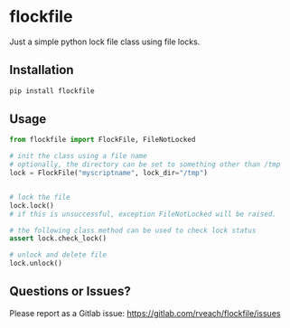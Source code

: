 # flockfile

Just a simple python lock file class using file locks.

## Installation

```bash
pip install flockfile
```

## Usage

```python
from flockfile import FlockFile, FileNotLocked

# init the class using a file name
# optionally, the directory can be set to something other than /tmp
lock = FlockFile("myscriptname", lock_dir="/tmp")


# lock the file
lock.lock()
# if this is unsuccessful, exception FileNotLocked will be raised.

# the following class method can be used to check lock status
assert lock.check_lock()

# unlock and delete file
lock.unlock()
```

## Questions or Issues?

Please report as a Gitlab issue: https://gitlab.com/rveach/flockfile/issues
